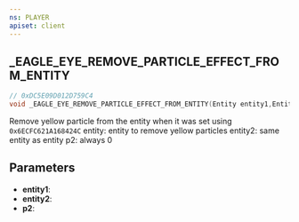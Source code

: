 ```yaml
---
ns: PLAYER
apiset: client
---
```

## _EAGLE_EYE_REMOVE_PARTICLE_EFFECT_FROM_ENTITY

```c
// 0xDC5E09D012D759C4
void _EAGLE_EYE_REMOVE_PARTICLE_EFFECT_FROM_ENTITY(Entity entity1,Entity entity2,int p2);
```

Remove yellow particle from the entity when it was set using `0x6ECFC621A168424C` 
entity: entity to remove yellow particles
entity2: same entity as entity
p2: always 0

## Parameters
* **entity1**:
* **entity2**:
* **p2**: